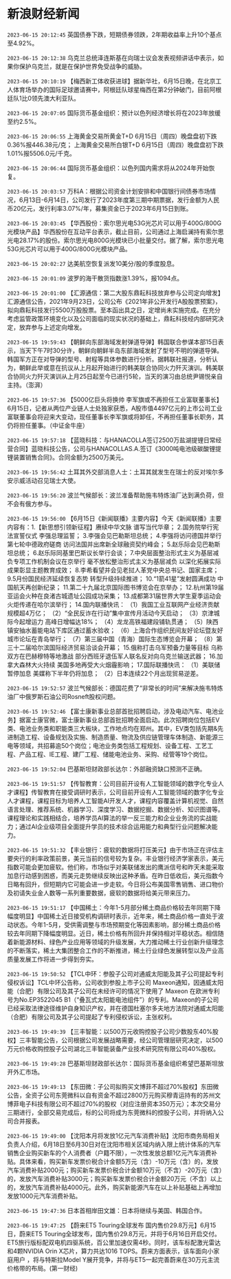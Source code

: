 # 新浪财经新闻
`2023-06-15 20:12:45` 英国债券下跌，短期债券领跌，2年期收益率上升10个基点至4.92%。

`2023-06-15 20:12:38` 乌克兰总统泽连斯基在向瑞士议会发表视频讲话中表示，如果你保护乌克兰，就是在保护世界免受战争的威胁。

`2023-06-15 20:10:19` 【梅西新工体收获进球】据新华社，6月15日晚，在北京工人体育场举办的国际足球邀请赛中，阿根廷队球星梅西在第2分钟破门，目前阿根廷队1比0领先澳大利亚队。

`2023-06-15 20:07:05` 国际货币基金组织：预计以色列经济增长将在2023年放缓至约2.5%。

`2023-06-15 20:06:55` 上海黄金交易所黄金T+D 6月15日（周四）晚盘盘初下跌0.36%报446.38元/克；
上海黄金交易所白银T+D 6月15日（周四）晚盘盘初下跌1.01%报5506.0元/千克。

`2023-06-15 20:06:44` 国际货币基金组织：以色列国内需求将从2024年开始恢复。

`2023-06-15 20:03:57` 万科A：根据公司资金计划安排和中国银行间债券市场情况，6月13日-6月14日，公司发行了2023年度第三期中期票据，发行金额为人民币20亿元，发行利率3.07%/年，募集资金已于2023年6月15日到账。

`2023-06-15 20:03:45` 【华西股份：索尔思光电53G光芯片可以用于400G/800G光模块产品】华西股份在互动平台表示，截止目前，公司通过上海启澜持有索尔思光电28.17%的股份。索尔思光电800G光模块已小批量交付。据了解，索尔思光电53G光芯片可以用于400G/800G光模块产品。

`2023-06-15 20:02:27` 达美航空恢复派发10美分/股的季度股息。

`2023-06-15 20:01:09` 波罗的海干散货指数涨1.39%，报1094点。

`2023-06-15 20:01:00`   【汇源通信：第二大股东鼎耘科技放弃参与公司定向增发】汇源通信公告，2021年9月23日，公司公布《2021年非公开发行A股股票预案》，拟向鼎耘科技发行5500万股股票。至本函出具之日，定增尚未实施完成。在充分考虑监管政策环境变化以及公司面临的现实状况的基础上，鼎耘科技经内部研究决定，放弃参与上述定向增发。

`2023-06-15 19:59:43` 【朝鲜向东部海域发射弹道导弹】韩国联合参谋本部15日表示，当天下午7时30分许，朝鲜向朝鲜半岛东部海域发射了型号不明的弹道导弹。韩国军方正在对导弹的型号、射程等具体参数进行分析。据韩联社报道，分析认为，朝鲜此举或意在抗议从上月起开始进行的韩美联合协同火力歼灭演训。韩美联合协同火力歼灭演训从上月25日起至今已进行5轮，当天的演习由总统尹锡悦亲自主持。（澎湃）

`2023-06-15 19:57:36` 【5000亿巨头将换帅 李军旗或不再担任工业富联董事长】6月15日，记者从两位产业链人士处独家获悉，A股市值4497亿元的上市公司工业富联董事会将迎来大变动，现任董事长李军旗或将卸任，不再担任董事长职务，其仍将担任董事。（中证金牛座）

`2023-06-15 19:57:18` 【蓝晓科技：与HANACOLLA签订2500万盐湖提锂日常经营合同】蓝晓科技公告，公司与HANACOLLAS.A.签订《3000吨电池级碳酸锂提锂装置销售合同》。合同金额为2500万美元。

`2023-06-15 19:56:42` 土耳其外交部消息人士：土耳其就发生在瑞士的反对埃尔多安示威活动召见瑞士大使。

`2023-06-15 19:56:20` 波兰气候部长：波兰准备帮助施韦特炼油厂达到满负荷，但不会有俄方参与。

`2023-06-15 19:56:00` 【6月15日《新闻联播》主要内容】今天《新闻联播》主要内容有：1.【新思想引领新征程】赓续中华文脉 谱写当代华章； 2.国务院举行宪法宣誓仪式 李强总理监誓； 3.李强会见巴勒斯坦总统； 4.李强将访问德国并举行第七轮中德政府磋商 访问法国并出席新全球融资契约峰会； 5.赵乐际会见巴勒斯坦总统； 6.赵乐际同基里巴斯议长举行会谈； 7.中央层面整治形式主义为基层减负专项工作机制会议在京举行 毫不放松整治形式主义为基层减负 以深化拓展实际成果彰显主题教育成效； 8.李希看望并会见老挝人革党中央总书记、国家主席； 9.5月份国民经济延续恢复态势 转型升级持续推进； 10.“1箭41星”发射圆满成功 中国航天再创新纪录； 11.第二十九届北京国际图书博览会在京举办； 12.杭州第19届亚运会火种在良渚古城遗址公园成功采集； 13.成都第31届世界大学生夏季运动会火炬传递在哈尔滨举行； 14.国内联播快讯： （1）我国工业互联网产业经济贡献规模超4万亿； （2）“全民反诈在行动”集中宣传月活动今天启动； （3）京津城际今起增运力 高峰日增幅达18%； （4）龙龙高铁福建段铺轨贯通； （5）陕西镇安抽水蓄能电站下库区通过蓄水验收； （6）上海合作组织民间友好论坛暨友好城市论坛在青岛举行； （7）第三届中国（青海）国际生态博览会开幕； （8）第三十二届哈尔滨国际经济贸易洽谈会开幕； 15.俄称打击乌军预备力量等目标 乌称双方在巴赫穆特等地激战 部分西班牙退伍军人联名反对向乌克兰输送武器； 16.加拿大森林大火持续 美国多地再受大火烟霾影响； 17.国际联播快讯： （1）美联储暂停加息 美媒称下半年仍将加息； （2）日本连续22个月出现贸易逆差。

`2023-06-15 19:52:57` 波兰气候部长：德国花费了“非常长的时间”来解决施韦特炼油厂中俄罗斯石油公司Rosneft股权问题。

`2023-06-15 19:52:46` 【富士康新事业总部首批招聘启动，涉及电动汽车、电池业务】据富士康官微，富士康新事业总部首批招聘全面启动。此次招聘岗位包括EV类、电池业务类和职能类三大板块，工作地点均在郑州。其中，EV类包括先期&先进制造工程、设备规划及实施、制造质量、物流及供应链管理车体制造、新能源三电等领域，共招募逾50个岗位；电池业务类包括工程规划、设备工程、工艺工程、产品工程、IE工程、建厂工程、储能电池业务、采购、经管等19个岗位。

`2023-06-15 19:52:04` 巴基斯坦财政部长达尔：外部融资缺口预测不正确。

`2023-06-15 19:51:57` 【传智教育：公司目前开设有人工智能领域的数字化专业人才课程】传智教育在接受调研时表示，公司目前开设有人工智能领域的数字化专业人才课程，课程目标为培养人工智能AI开发人才，课程内容覆盖计算机视觉、自然语言处理、推荐系统、机器学习、深度学习、数据挖掘、数据分析、知识图谱等。课程理论和实践相结合，培养学员AI算法的举一反三能力和企业业务流的实战能力；通过AI企业级项目全面提升学员的技术综合运用能力和典型行业问题解决能力。

`2023-06-15 19:51:32` 【丰业银行：疲软的数据将打压美元】由于市场正在评估主要央行的利率政策前景，美元当前的信号较为复杂。丰业银行经济学家表示，美元指数可能会更加疲软。他们称，市场似乎对美联储发出的鹰派信号和昨天未能采取加息行动感到困惑，而美元走势继续反映出这种矛盾。在昨日低收后，美元指数今日略有回升，但短期内它可能会进一步走软。今日将公布美国零售销售、进口物价及初请失业金人数等一系列重要数据，疲软的数据将给美元带来压力。

`2023-06-15 19:51:17` 【中国稀土：今年1-5月部分稀土商品价格较去年同期下降幅度明显】中国稀土近日接受机构调研时表示，近年来，稀土商品价格一直处于波动状态。今年1-5月，受供需调整与市场预期变化等因素影响，部分稀土商品价格较去年同期下降幅度明显。近日，稀土价格有所回升并保持相对平稳状态。相信随着新能源材料、绿色产业应用等领域的升级发展，大力推动稀土行业创新升级理念的不断落实，稀土大集团整合工作的不断推进，稀土行业绿色发展转型以及产业高质量发展工作将进一步得到夯实。

`2023-06-15 19:50:52` 【TCL中环：参股子公司对通威太阳能及其子公司提起专利侵权诉讼】TCL中环公告称，公司收到参股上市子公司 Maxeon通知，因通威太阳能（合肥）有限公司及其子公司在未经许可的情况下使用了 Maxeon 在欧洲专利号为No.EP3522045 B1（“叠瓦式太阳能电池组件”）的专利。Maxeon的子公司已经采取法律途径维护自身知识产权，并在德国杜塞尔多夫地方法院对通威太阳能（合肥）有限公司及其子公司提起了专利侵权诉讼，主张权利。

`2023-06-15 19:49:39` 【三丰智能：以500万元收购控股子公司少数股东40%股权】三丰智能公告，公司根据公司发展战略需要，经公司管理层研究决定，以500万元价格收购控股子公司湖北三丰智能装备产业技术研究院有限公司40%股权。

`2023-06-15 19:49:28` 巴基斯坦财政部长达尔：国际货币基金组织希望巴基斯坦放开外汇市场。

`2023-06-15 19:49:13`   【东田微：子公司拟购买文博菲不超过70%股权】东田微公告，全资子公司东莞微科以自有资金不超过2800万元购买穆青运持有的苏州文博菲电子科技有限公司不超过70%的股权（对应注册资本350万元）；本次交易分三期进行，全部交易完成后，标的公司将成为东莞微科的控股子公司，并将纳入公司合并报表。

`2023-06-15 19:49:00`   【沈阳本月将发放1亿元汽车消费补贴】沈阳市商务局相关负责人介绍，6月18日至6月30日对在沈阳市相关区域内纳入限上统计体系的汽车销售企业购买新车的个人消费者（户籍不限），一次性发放总额1亿元汽车消费补贴。具体来看，购买新车发票价税合计金额5万元（含）-10万元（含）的，发放汽车消费补贴2000元；购买新车发票价税合计金额10万元（不含）-20万元（含）的，发放汽车消费补贴3000元；购买新车发票价税合计金额20万元（不含）以上的，发放汽车消费补贴4000元。此外，购买新能源汽车在以上补贴基础上再增加发放1000元汽车消费补贴。

`2023-06-15 19:47:36` 日本首相岸田文雄：日本将继续与美国、韩国合作。

`2023-06-15 19:47:25` 【蔚来ET5 Touring全球发布 国内售价29.8万元】6月15日，蔚来ET5 Touring全球发布，国内售价29.8万元，并将于6月16日开启交付。ET5旅行版标配双电机四驱系统，百公里加速仅需4秒。同时，该车标配激光雷达和4颗NVIDIA Orin X芯片，算力共达1016 TOPS。蔚来方面表示，该车面向小家庭用户 ，将与特斯拉Model Y展开竞争，并将与ET5一起完善蔚来在30万元主流价格带的布局。(第一财经)

